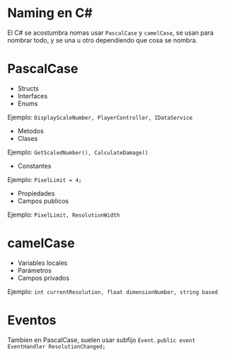 # Naming en C#
El C# se acostumbra nomas usar `PascalCase` y `camelCase`, se usan para nombrar todo, y se una u otro dependiendo que cosa se nombra.


# PascalCase
- Structs
- Interfaces
- Enums

Ejemplo: `DisplayScaleNumber, PlayerController, IDataService`


- Metodos
- Clases

Ejemplo: `GetScaledNumber(), CalculateDamage()`


- Constantes

Ejemplo: `PixelLimit = 4;`


- Propiedades
- Campos publicos

Ejemplo: `PixelLimit, ResolutionWidth`




# camelCase 
- Variables locales
- Parámetros
- Campos privados

Ejemplo: `int currentResolution, float dimensionNumber, string based`



# Eventos
Tambien en PascalCase, suelen usar subfijo `Event`.
`public event EventHandler ResolutionChanged;`
